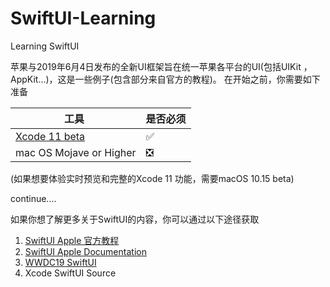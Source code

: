 # SwiftUI-Learning
Learning SwiftUI

苹果与2019年6月4日发布的全新UI框架旨在统一苹果各平台的UI(包括UIKit ，AppKit...)，这是一些例子(包含部分来自官方的教程)。
在开始之前，你需要如下准备

| 工具  | 是否必须 |
| --- | --- |
| [Xcode 11 beta](https://developer.apple.com/download/)  |  ✅  |
| mac OS Mojave or Higher  |  ❎ |

(如果想要体验实时预览和完整的Xcode 11 功能，需要macOS 10.15 beta)

continue....






如果你想了解更多关于SwiftUI的内容，你可以通过以下途径获取

1. [SwiftUI Apple 官方教程](https://developer.apple.com/tutorials/swiftui/creating-and-combining-views)
2. [SwiftUI Apple Documentation](https://developer.apple.com/documentation/swiftui)
3. [WWDC19 SwiftUI](https://developer.apple.com/videos/play/wwdc2019/238/)
4. Xcode SwiftUI Source
